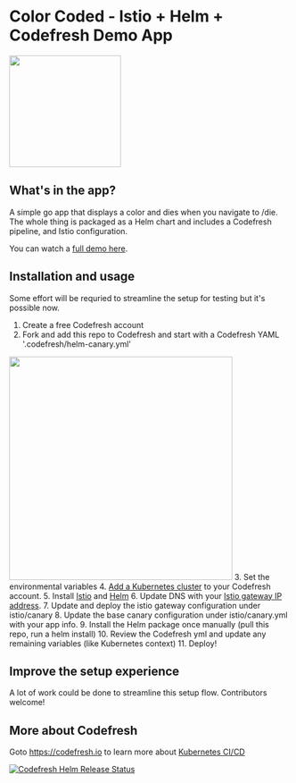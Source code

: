 # Color Coded - Istio + Helm + Codefresh Demo App

<img src="https://codefresh.io/wp-content/uploads/2018/06/Color-coded.svg" width="200px">

## What's in the app?
A simple go app that displays a color and dies when you navigate to /die. The whole thing is packaged as a Helm chart and includes a Codefresh pipeline, and Istio configuration. 

You can watch a <a href="https://codefresh.io/canary_helm_lp/">full demo here</a>.

## Installation and usage
Some effort will be requried to streamline the setup for testing but it's possible now. 

1. Create a free Codefresh account
2. Fork and add this repo to Codefresh and start with a Codefresh YAML '.codefresh/helm-canary.yml' 

<A href="https://gph.is/2N4rxOz"><img src="https://media.giphy.com/media/Mn6bU0nHk8YW8ENdEB/giphy.gif" width="400"></a>
3. Set the environmental variables
4. <a href="https://g.codefresh.io/account-conf/integration/kubernetes">Add a Kubernetes cluster</a> to your Codefresh account. 
5. Install <a href="https://istio.io/docs/setup/kubernetes/quick-start/">Istio</a> and <a href="https://github.com/kubernetes/helm">Helm</a>
6. Update DNS with your <a href="https://istio.io/docs/tasks/traffic-management/ingress/#determining-the-ingress-ip-and-ports-for-a-load-balancer-ingress-gateway">Istio gateway IP address</a>.
7. Update and deploy the istio gateway configuration under istio/canary
8. Update the base canary configuration under istio/canary.yml with your app info.
9. Install the Helm package once manually (pull this repo, run a helm install)
10. Review the Codefresh yml and update any remaining variables (like Kubernetes context)
11. Deploy!

## Improve the setup experience
A lot of work could be done to streamline this setup flow. Contributors welcome!

## More about Codefresh
Goto https://codefresh.io to learn more about <a href="https://codefresh.io">Kubernetes CI/CD</a>

[![Codefresh Helm Release Status]( https://g.codefresh.io/api/badges/release?type=cf-1&key=eyJhbGciOiJIUzI1NiJ9.NTgxYjcxMzk4MDM4OWEwMTAwZDFlNzkw.u79dSG8wLg7iLl47YDrhp31p_1ZnJv6HwJ198otYd7k&selector=canary@FirstKubernetes&name=color-coded&tillerNamespace=kube-system)]( https://g.codefresh.io/helm/releases/canary@FirstKubernetes/kube-system/color-coded/services)